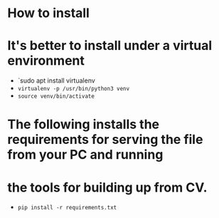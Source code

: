 # How to install
# It's better to install under a virtual environment

* `sudo apt install virtualenv
* `virtualenv -p /usr/bin/python3 venv`
* `source venv/bin/activate`

# The following installs the requirements for serving the file from your PC and running
# the tools for building up from CV.
* `pip install -r requirements.txt`
